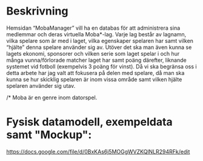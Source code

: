 # Beskrivning

Hemsidan “MobaManager” vill ha en databas för att administrera sina medlemmar och deras virtuella Moba*-lag. Varje lag består av lagnamn,  vilka spelare som är med i laget, vilka egenskaper spelaren har samt vilken “hjälte” denna spelare använder sig av. Utöver det ska man även kunna se lagets ekonomi, sponsorer och vilken serie som laget spelar i och hur många vunna/förlorade matcher laget har samt poäng därefter, liknande systemet vid fotboll (exempelvis 3 poäng för vinst). Då vi ska begränsa oss i detta arbete har jag valt att fokusera på delen med spelare, då man ska kunna se hur skicklig spelaren är inom vissa område samt vilken hjälte spelaren använder sig utav.

/* Moba är en genre inom datorspel.

# Fysisk datamodell, exempeldata samt "Mockup":
https://docs.google.com/file/d/0BxKAs6j5MOGgWVZKQlNLR294RFk/edit
